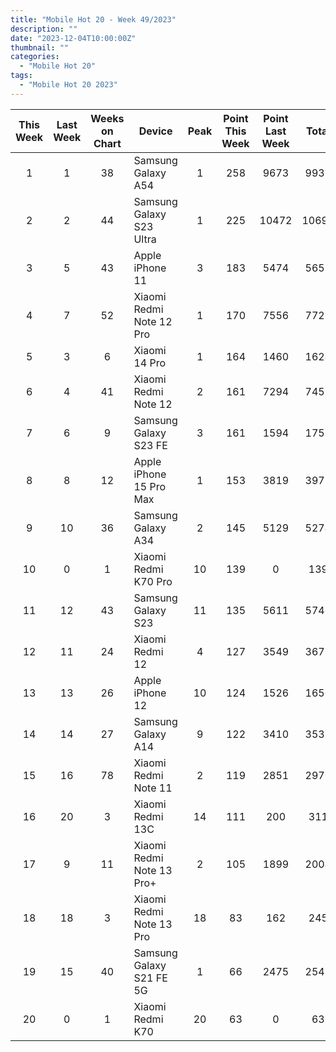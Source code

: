 ```yaml
---
title: "Mobile Hot 20 - Week 49/2023"
description: ""
date: "2023-12-04T10:00:00Z"
thumbnail: ""
categories:
  - "Mobile Hot 20"
tags:
  - "Mobile Hot 20 2023"
---
```

<!--more-->
|This Week|Last Week|Weeks on Chart|Device|Peak|Point This Week|Point Last Week|Total|
|:---:|:---:|:---:|---|:---:|:---:|:---:|:---:|
|1|1|38|Samsung Galaxy A54|1|258|9673|9931|
|2|2|44|Samsung Galaxy S23 Ultra|1|225|10472|10697|
|3|5|43|Apple iPhone 11|3|183|5474|5657|
|4|7|52|Xiaomi Redmi Note 12 Pro|1|170|7556|7726|
|5|3|6|Xiaomi 14 Pro|1|164|1460|1624|
|6|4|41|Xiaomi Redmi Note 12|2|161|7294|7455|
|7|6|9|Samsung Galaxy S23 FE|3|161|1594|1755|
|8|8|12|Apple iPhone 15 Pro Max|1|153|3819|3972|
|9|10|36|Samsung Galaxy A34|2|145|5129|5274|
|10|0|1|Xiaomi Redmi K70 Pro|10|139|0|139|
|11|12|43|Samsung Galaxy S23|11|135|5611|5746|
|12|11|24|Xiaomi Redmi 12|4|127|3549|3676|
|13|13|26|Apple iPhone 12|10|124|1526|1650|
|14|14|27|Samsung Galaxy A14|9|122|3410|3532|
|15|16|78|Xiaomi Redmi Note 11|2|119|2851|2970|
|16|20|3|Xiaomi Redmi 13C|14|111|200|311|
|17|9|11|Xiaomi Redmi Note 13 Pro+|2|105|1899|2004|
|18|18|3|Xiaomi Redmi Note 13 Pro|18|83|162|245|
|19|15|40|Samsung Galaxy S21 FE 5G|1|66|2475|2541|
|20|0|1|Xiaomi Redmi K70|20|63|0|63|
